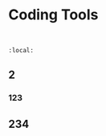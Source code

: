 # Coding Tools

```{tableofcontents}
```

```{contents}
```

```{contents}
:local:
```
## 2

### 123

## 234